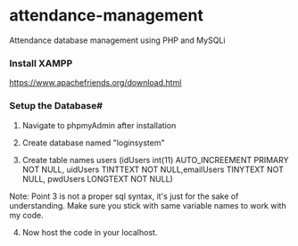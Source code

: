 # attendance-management
Attendance database management using PHP and MySQLi


### Install XAMPP

https://www.apachefriends.org/download.html


### Setup the Database#

1. Navigate to phpmyAdmin after installation

2. Create database named "loginsystem"

3. Create table names users (idUsers int(11) AUTO_INCREEMENT PRIMARY NOT NULL, uidUsers TINTTEXT NOT NULL,emailUsers TINYTEXT NOT NULL, pwdUsers LONGTEXT NOT NULL)

Note: Point 3 is not a proper sql syntax, it's just for the sake of understanding. Make sure you stick with same variable names to work with my code.

4. Now host the code in your localhost.
